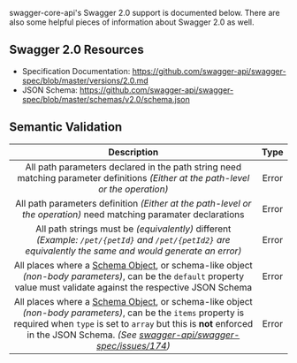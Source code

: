 swagger-core-api's Swagger 2.0 support is documented below.  There are also some helpful pieces of information about
Swagger 2.0 as well.

## Swagger 2.0 Resources

* Specification Documentation: https://github.com/swagger-api/swagger-spec/blob/master/versions/2.0.md
* JSON Schema: https://github.com/swagger-api/swagger-spec/blob/master/schemas/v2.0/schema.json

## Semantic Validation

| Description | Type  |
| :---------: | :---: |
| All path parameters declared in the path string need matching parameter definitions *(Either at the path-level or the operation)* | Error |
| All path parameters definition *(Either at the path-level or the operation)* need matching paramater declarations | Error |
| All path strings must be *(equivalently)* different *(Example: `/pet/{petId}` and `/pet/{petId2}` are equivalently the same and would generate an error)* | Error |
| All places where a [Schema Object][schema-object], or schema-like object *(non-body parameters)*, can be the `default` property value must validate against the respective JSON Schema | Error |
| All places where a [Schema Object][schema-object], or schema-like object *(non-body parameters)*, can be the `items` property is required when `type` is set to `array` but this is **not** enforced in the JSON Schema. _(See [swagger-api/swagger-spec/issues/174](https://github.com/swagger-api/swagger-spec/issues/174))_ | Error |

[schema-object]: https://github.com/swagger-api/swagger-spec/blob/master/versions/2.0.md#schemaObject
